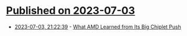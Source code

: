 # [Published on 2023-07-03](index.md)

* [2023-07-03, 21:22:39](https://lobste.rs/s/kferob/what_amd_learned_from_its_big_chiplet_push) - [What AMD Learned from Its Big Chiplet Push](https://spectrum.ieee.org/chiplet)
